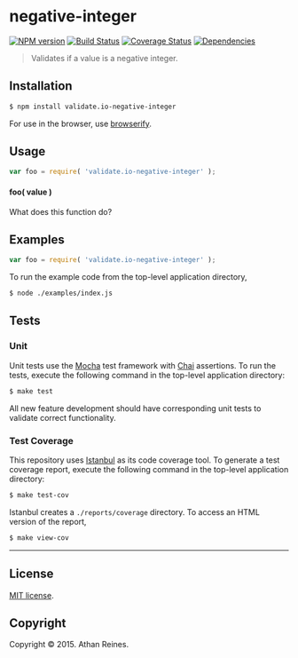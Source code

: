 negative-integer
===
[![NPM version][npm-image]][npm-url] [![Build Status][travis-image]][travis-url] [![Coverage Status][coveralls-image]][coveralls-url] [![Dependencies][dependencies-image]][dependencies-url]

> Validates if a value is a negative integer.


## Installation

``` bash
$ npm install validate.io-negative-integer
```

For use in the browser, use [browserify](https://github.com/substack/node-browserify).


## Usage

``` javascript
var foo = require( 'validate.io-negative-integer' );
```

#### foo( value )

What does this function do?


## Examples

``` javascript
var foo = require( 'validate.io-negative-integer' );
```

To run the example code from the top-level application directory,

``` bash
$ node ./examples/index.js
```


## Tests

### Unit

Unit tests use the [Mocha](http://mochajs.org) test framework with [Chai](http://chaijs.com) assertions. To run the tests, execute the following command in the top-level application directory:

``` bash
$ make test
```

All new feature development should have corresponding unit tests to validate correct functionality.


### Test Coverage

This repository uses [Istanbul](https://github.com/gotwarlost/istanbul) as its code coverage tool. To generate a test coverage report, execute the following command in the top-level application directory:

``` bash
$ make test-cov
```

Istanbul creates a `./reports/coverage` directory. To access an HTML version of the report,

``` bash
$ make view-cov
```


---
## License

[MIT license](http://opensource.org/licenses/MIT). 


## Copyright

Copyright &copy; 2015. Athan Reines.


[npm-image]: http://img.shields.io/npm/v/validate.io-negative-integer.svg
[npm-url]: https://npmjs.org/package/validate.io-negative-integer

[travis-image]: http://img.shields.io/travis/validate-io/negative-integer/master.svg
[travis-url]: https://travis-ci.org/validate-io/negative-integer

[coveralls-image]: https://img.shields.io/coveralls/validate-io/negative-integer/master.svg
[coveralls-url]: https://coveralls.io/r/validate-io/negative-integer?branch=master

[dependencies-image]: http://img.shields.io/david/validate-io/negative-integer.svg
[dependencies-url]: https://david-dm.org/validate-io/negative-integer

[dev-dependencies-image]: http://img.shields.io/david/dev/validate-io/negative-integer.svg
[dev-dependencies-url]: https://david-dm.org/dev/validate-io/negative-integer

[github-issues-image]: http://img.shields.io/github/issues/validate-io/negative-integer.svg
[github-issues-url]: https://github.com/validate-io/negative-integer/issues
